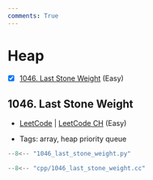 ```yaml
---
comments: True
---
```


# Heap

- [x] [1046. Last Stone Weight](https://leetcode.cn/problems/last-stone-weight/) (Easy)

## 1046. Last Stone Weight

-   [LeetCode](https://leetcode.com/problems/last-stone-weight/) | [LeetCode CH](https://leetcode.cn/problems/last-stone-weight/) (Easy)

-   Tags: array, heap priority queue

```python title="1046. Last Stone Weight - Python Solution"
--8<-- "1046_last_stone_weight.py"
```

```cpp title="1046. Last Stone Weight - C++ Solution"
--8<-- "cpp/1046_last_stone_weight.cc"
```
